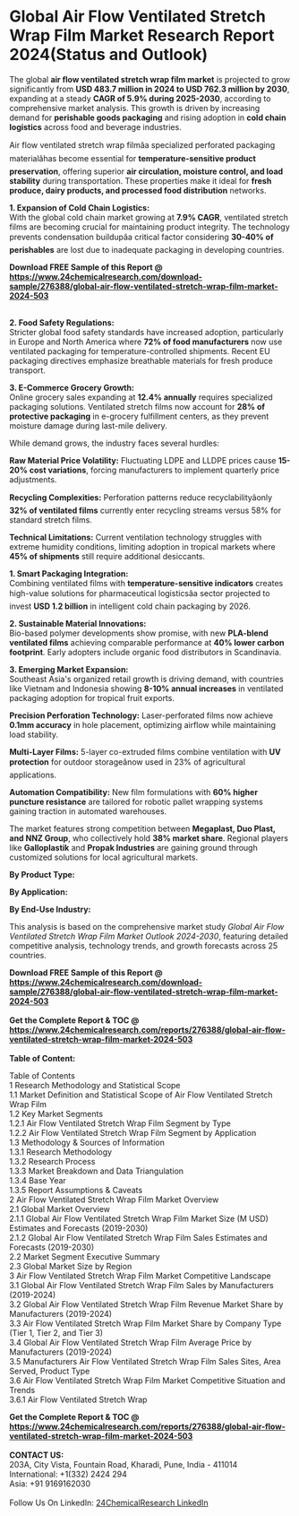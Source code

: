 <h1>Global Air Flow Ventilated Stretch Wrap Film Market Research Report 2024(Status and Outlook)</h1><p>The global <strong>air flow ventilated stretch wrap film market</strong> is projected to grow significantly from <strong>USD 483.7 million in 2024 to USD 762.3 million by 2030</strong>, expanding at a steady <strong>CAGR of 5.9% during 2025-2030</strong>, according to comprehensive market analysis. This growth is driven by increasing demand for <strong>perishable goods packaging</strong> and rising adoption in <strong>cold chain logistics</strong> across food and beverage industries.</p><p>Air flow ventilated stretch wrap filmâa specialized perforated packaging materialâhas become essential for <strong>temperature-sensitive product preservation</strong>, offering superior <strong>air circulation, moisture control, and load stability</strong> during transportation. These properties make it ideal for <strong>fresh produce, dairy products, and processed food distribution</strong> networks.</p><p><strong>1. Expansion of Cold Chain Logistics:</strong><br>
With the global cold chain market growing at <strong>7.9% CAGR</strong>, ventilated stretch films are becoming crucial for maintaining product integrity. The technology prevents condensation buildupâa critical factor considering <strong>30-40% of perishables</strong> are lost due to inadequate packaging in developing countries.</p><div><b>Download FREE Sample of this Report @ 
            <a href="https://www.24chemicalresearch.com/download-sample/276388/global-air-flow-ventilated-stretch-wrap-film-market-2024-503">
            https://www.24chemicalresearch.com/download-sample/276388/global-air-flow-ventilated-stretch-wrap-film-market-2024-503</a></b></div><br><p><strong>2. Food Safety Regulations:</strong><br>
Stricter global food safety standards have increased adoption, particularly in Europe and North America where <strong>72% of food manufacturers</strong> now use ventilated packaging for temperature-controlled shipments. Recent EU packaging directives emphasize breathable materials for fresh produce transport.</p><p><strong>3. E-Commerce Grocery Growth:</strong><br>
Online grocery sales expanding at <strong>12.4% annually</strong> requires specialized packaging solutions. Ventilated stretch films now account for <strong>28% of protective packaging</strong> in e-grocery fulfillment centers, as they prevent moisture damage during last-mile delivery.</p><p>While demand grows, the industry faces several hurdles:</p><p><strong>Raw Material Price Volatility:</strong> Fluctuating LDPE and LLDPE prices cause <strong>15-20% cost variations</strong>, forcing manufacturers to implement quarterly price adjustments.</p><p><strong>Recycling Complexities:</strong> Perforation patterns reduce recyclabilityâonly <strong>32% of ventilated films</strong> currently enter recycling streams versus 58% for standard stretch films.</p><p><strong>Technical Limitations:</strong> Current ventilation technology struggles with extreme humidity conditions, limiting adoption in tropical markets where <strong>45% of shipments</strong> still require additional desiccants.</p><p><strong>1. Smart Packaging Integration:</strong><br>
Combining ventilated films with <strong>temperature-sensitive indicators</strong> creates high-value solutions for pharmaceutical logisticsâa sector projected to invest <strong>USD 1.2 billion</strong> in intelligent cold chain packaging by 2026.</p><p><strong>2. Sustainable Material Innovations:</strong><br>
Bio-based polymer developments show promise, with new <strong>PLA-blend ventilated films</strong> achieving comparable performance at <strong>40% lower carbon footprint</strong>. Early adopters include organic food distributors in Scandinavia.</p><p><strong>3. Emerging Market Expansion:</strong><br>
Southeast Asia's organized retail growth is driving demand, with countries like Vietnam and Indonesia showing <strong>8-10% annual increases</strong> in ventilated packaging adoption for tropical fruit exports.</p><p><strong>Precision Perforation Technology:</strong> Laser-perforated films now achieve <strong>0.1mm accuracy</strong> in hole placement, optimizing airflow while maintaining load stability.</p><p><strong>Multi-Layer Films:</strong> 5-layer co-extruded films combine ventilation with <strong>UV protection</strong> for outdoor storageânow used in 23% of agricultural applications.</p><p><strong>Automation Compatibility:</strong> New film formulations with <strong>60% higher puncture resistance</strong> are tailored for robotic pallet wrapping systems gaining traction in automated warehouses.</p><p>The market features strong competition between <strong>Megaplast, Duo Plast, and NNZ Group</strong>, who collectively hold <strong>38% market share</strong>. Regional players like <strong>Galloplastik</strong> and <strong>Propak Industries</strong> are gaining ground through customized solutions for local agricultural markets.</p><p><strong>By Product Type:</strong></p><p><strong>By Application:</strong></p><p><strong>By End-Use Industry:</strong></p><p>This analysis is based on the comprehensive market study <em>Global Air Flow Ventilated Stretch Wrap Film Market Outlook 2024-2030</em>, featuring detailed competitive analysis, technology trends, and growth forecasts across 25 countries.</p><div><b>Download FREE Sample of this Report @ 
            <a href="https://www.24chemicalresearch.com/download-sample/276388/global-air-flow-ventilated-stretch-wrap-film-market-2024-503">
            https://www.24chemicalresearch.com/download-sample/276388/global-air-flow-ventilated-stretch-wrap-film-market-2024-503</a></b></div><br><div><b>Get the Complete Report & TOC @ 
            <a href="https://www.24chemicalresearch.com/reports/276388/global-air-flow-ventilated-stretch-wrap-film-market-2024-503">
            https://www.24chemicalresearch.com/reports/276388/global-air-flow-ventilated-stretch-wrap-film-market-2024-503</a></b></div><br>
            <b>Table of Content:</b><p>Table of Contents<br />
1 Research Methodology and Statistical Scope<br />
1.1 Market Definition and Statistical Scope of Air Flow Ventilated Stretch Wrap Film<br />
1.2 Key Market Segments<br />
1.2.1 Air Flow Ventilated Stretch Wrap Film Segment by Type<br />
1.2.2 Air Flow Ventilated Stretch Wrap Film Segment by Application<br />
1.3 Methodology & Sources of Information<br />
1.3.1 Research Methodology<br />
1.3.2 Research Process<br />
1.3.3 Market Breakdown and Data Triangulation<br />
1.3.4 Base Year<br />
1.3.5 Report Assumptions & Caveats<br />
2 Air Flow Ventilated Stretch Wrap Film Market Overview<br />
2.1 Global Market Overview<br />
2.1.1 Global Air Flow Ventilated Stretch Wrap Film Market Size (M USD) Estimates and Forecasts (2019-2030)<br />
2.1.2 Global Air Flow Ventilated Stretch Wrap Film Sales Estimates and Forecasts (2019-2030)<br />
2.2 Market Segment Executive Summary<br />
2.3 Global Market Size by Region<br />
3 Air Flow Ventilated Stretch Wrap Film Market Competitive Landscape<br />
3.1 Global Air Flow Ventilated Stretch Wrap Film Sales by Manufacturers (2019-2024)<br />
3.2 Global Air Flow Ventilated Stretch Wrap Film Revenue Market Share by Manufacturers (2019-2024)<br />
3.3 Air Flow Ventilated Stretch Wrap Film Market Share by Company Type (Tier 1, Tier 2, and Tier 3)<br />
3.4 Global Air Flow Ventilated Stretch Wrap Film Average Price by Manufacturers (2019-2024)<br />
3.5 Manufacturers Air Flow Ventilated Stretch Wrap Film Sales Sites, Area Served, Product Type<br />
3.6 Air Flow Ventilated Stretch Wrap Film Market Competitive Situation and Trends<br />
3.6.1 Air Flow Ventilated Stretch Wrap </p><div><b>Get the Complete Report & TOC @ 
            <a href="https://www.24chemicalresearch.com/reports/276388/global-air-flow-ventilated-stretch-wrap-film-market-2024-503">
            https://www.24chemicalresearch.com/reports/276388/global-air-flow-ventilated-stretch-wrap-film-market-2024-503</a></b></div><br><b>CONTACT US:</b><br>
            203A, City Vista, Fountain Road, Kharadi, Pune, India - 411014<br>
            International: +1(332) 2424 294<br>
            Asia: +91 9169162030 <br><br>
            Follow Us On LinkedIn: <a href="https://www.linkedin.com/company/24chemicalresearch/">24ChemicalResearch LinkedIn</a>